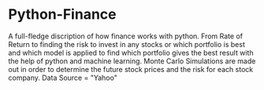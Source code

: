 # Python-Finance
A full-fledge discription of how finance works with python.
From Rate of Return to finding the risk to invest in any stocks or which portfolio is best and which model is applied to find which portfolio gives the best result with the help of python and machine learning.
Monte Carlo Simulations are made out in order to determine the future stock prices and the risk for each stock company.
Data Source = "Yahoo"
